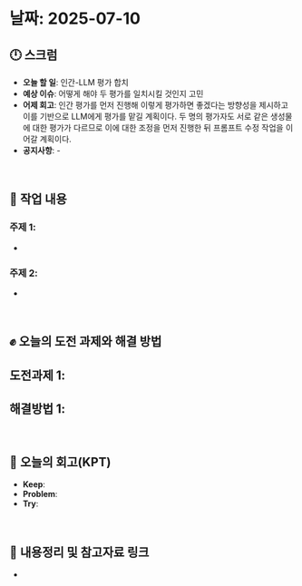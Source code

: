 # 날짜: 2025-07-10

## 🕛 스크럼
- **오늘 할 일**: 인간-LLM 평가 합치
- **예상 이슈**: 어떻게 해야 두 평가를 일치시킬 것인지 고민
- **어제 회고**: 인간 평가를 먼저 진행해 이렇게 평가하면 좋겠다는 방향성을 제시하고 이를 기반으로 LLM에게 평가를 맡길 계획이다. 두 명의 평가자도 서로 같은 생성물에 대한 평가가 다르므로 이에 대한 조정을 먼저 진행한 뒤 프롬프트 수정 작업을 이어갈 계획이다.
- **공지사항**: -

<br>

## 💼 작업 내용
### 주제 1: 
- 

### 주제 2: 
-

<br>

## ✊ 오늘의 도전 과제와 해결 방법
**도전과제 1**: 
- 

**해결방법 1**: 
- 

<br>

## 🤔 오늘의 회고(KPT)
- **Keep**: 
- **Problem**: 
- **Try**: 

<br>

## 🔗 내용정리 및 참고자료 링크
- 
